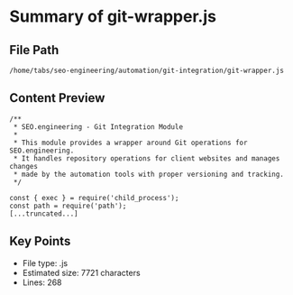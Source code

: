 # Summary of git-wrapper.js
  
## File Path
`/home/tabs/seo-engineering/automation/git-integration/git-wrapper.js`

## Content Preview
```
/**
 * SEO.engineering - Git Integration Module
 * 
 * This module provides a wrapper around Git operations for SEO.engineering.
 * It handles repository operations for client websites and manages changes
 * made by the automation tools with proper versioning and tracking.
 */

const { exec } = require('child_process');
const path = require('path');
[...truncated...]
```

## Key Points
- File type: .js
- Estimated size: 7721 characters
- Lines: 268

